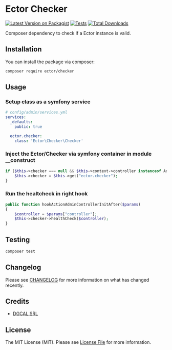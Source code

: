 # Ector Checker

[![Latest Version on Packagist](https://img.shields.io/packagist/v/ector/checker.svg?style=flat-square)](https://packagist.org/packages/ector/checker)
[![Tests](https://img.shields.io/github/actions/workflow/status/buggyzap/ector_checker/run-tests.yml?branch=main&label=tests&style=flat-square)](https://github.com/buggyzap/ector_checker/actions/workflows/run-tests.yml)
[![Total Downloads](https://img.shields.io/packagist/dt/ector/checker.svg?style=flat-square)](https://packagist.org/packages/ector/checker)

Composer dependency to check if a Ector instance is valid.

## Installation

You can install the package via composer:

```bash
composer require ector/checker
```

## Usage


### Setup class as a symfony service

```yaml
# config/admin/services.yml
services:
  _defaults:
    public: true

  ector.checker:
    class: 'Ector\Checker\Checker'
```

### Inject  the Ector/Checker via symfony container in module __construct

```php
if ($this->checker === null && $this->context->controller instanceof AdminController) {
    $this->checker = $this->get("ector.checker");
}
```

### Run the healtcheck in right hook

```php
public function hookActionAdminControllerInitAfter($params)
{
    $controller = $params["controller"];
    $this->checker->healthCheck($controller);
}
```

## Testing

```bash
composer test
```

## Changelog

Please see [CHANGELOG](CHANGELOG.md) for more information on what has changed recently.

## Credits

- [DGCAL SRL](https://github.com/buggyzap)

## License

The MIT License (MIT). Please see [License File](LICENSE.md) for more information.
